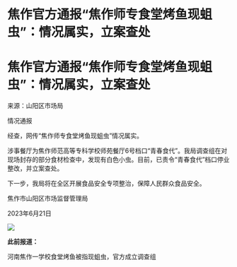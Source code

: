 # 焦作官方通报“焦作师专食堂烤鱼现蛆虫”：情况属实，立案查处

# 焦作官方通报“焦作师专食堂烤鱼现蛆虫”：情况属实，立案查处

来源：山阳区市场局

情况通报

经查，网传“焦作师专食堂烤鱼现蛆虫”情况属实。

涉事餐厅为焦作师范高等专科学校师苑餐厅6号档口“青春食代”。我局调查组在对现场封存的部分食材检查中，发现有白色小虫。目前，已责令“青春食代”档口停业整改，并立案查处。

下一步，我局将在全区开展食品安全专项整治，保障人民群众食品安全。

焦作市山阳区市场监督管理局

2023年6月21日

![](https://inews.gtimg.com/om_bt/Oawq2ZqgNBcNxLiI6mvKe0r8vZ5SZ3gZ2EoodZdKW9ZyMAA/1000)

**此前报道：**

河南焦作一学校食堂烤鱼被指现蛆虫，官方成立调查组

